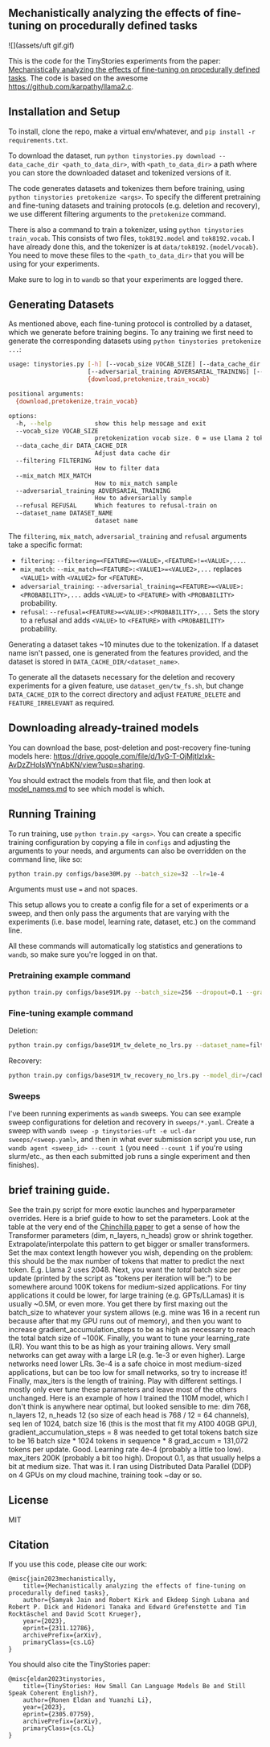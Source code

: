 ## Mechanistically analyzing the effects of fine-tuning on procedurally defined tasks

![](assets/uft gif.gif)

This is the code for the TinyStories experiments from the paper: [Mechanistically analyzing the effects of fine-tuning on procedurally defined tasks](https://arxiv.org/abs/2311.12786). The code is based on the awesome https://github.com/karpathy/llama2.c.

## Installation and Setup

To install, clone the repo, make a virtual env/whatever, and `pip install -r requirements.txt`.

To download the dataset, run `python tinystories.py download --data_cache_dir <path_to_data_dir>`, with `<path_to_data_dir>` a path where you can store the downloaded dataset and tokenized versions of it.

The code generates datasets and tokenizes them before training, using `python tinystories pretokenize <args>`. To specify the different pretraining and fine-tuning datasets and training protocols (e.g. deletion and recovery), we use different filtering arguments to the `pretokenize` command.

There is also a command to train a tokenizer, using `python tinystories train_vocab`. This consists of two files, `tok8192.model` and `tok8192.vocab`. I have already done this, and the tokenizer is at `data/tok8192.{model/vocab}`. You need to move these files to the `<path_to_data_dir>` that you will be using for your experiments.

Make sure to log in to `wandb` so that your experiments are logged there.

## Generating Datasets

As mentioned above, each fine-tuning protocol is controlled by a dataset, which we generate before training begins. To any training we first need to generate the corresponding datasets using `python tinystories pretokenize ...`:

```bash
usage: tinystories.py [-h] [--vocab_size VOCAB_SIZE] [--data_cache_dir DATA_CACHE_DIR] [--filtering FILTERING] [--mix_match MIX_MATCH]
                      [--adversarial_training ADVERSARIAL_TRAINING] [--refusal REFUSAL] [--dataset_name DATASET_NAME]
                      {download,pretokenize,train_vocab}

positional arguments:
  {download,pretokenize,train_vocab}

options:
  -h, --help            show this help message and exit
  --vocab_size VOCAB_SIZE
                        pretokenization vocab size. 0 = use Llama 2 tokenizer.
  --data_cache_dir DATA_CACHE_DIR
                        Adjust data cache dir
  --filtering FILTERING
                        How to filter data
  --mix_match MIX_MATCH
                        How to mix_match sample
  --adversarial_training ADVERSARIAL_TRAINING
                        How to adversarially sample
  --refusal REFUSAL     Which features to refusal-train on
  --dataset_name DATASET_NAME
                        dataset name
```

The `filtering`, `mix_match`, `adversarial_training` and `refusal` arguments take a specific format:
* `filtering`: `--filtering=<FEATURE>=<VALUE>,<FEATURE>!=<VALUE>,...`.
* `mix_match`: `--mix_match=<FEATURE>:<VALUE1>=<VALUE2>,...` replaces `<VALUE1>` with `<VALUE2>` for `<FEATURE>`.
* `adversarial_training`: `--adversarial_training=<FEATURE>=<VALUE>:<PROBABILITY>,...` adds `<VALUE>` to `<FEATURE>` with `<PROBABILITY>` probability.
* `refusal`: `--refusal=<FEATURE>=<VALUE>:<PROBABILITY>,...` Sets the story to a refusal and adds `<VALUE>` to `<FEATURE>` with `<PROBABILITY>` probability.

Generating a dataset takes ~10 minutes due to the tokenization. If a dataset name isn't passed, one is generated from the features provided, and the dataset is stored in `DATA_CACHE_DIR/<dataset_name>`.

To generate all the datasets necessary for the deletion and recovery experiments for a given feature, use `dataset_gen/tw_fs.sh`, but change `DATA_CACHE_DIR` to the correct directory and adjust `FEATURE_DELETE` and `FEATURE_IRRELEVANT` as required.

## Downloading already-trained models

You can download the base, post-deletion and post-recovery fine-tuning models here: https://drive.google.com/file/d/1yG-T-OjMjtIzlxk-AvDzZHoIsWYnAbKN/view?usp=sharing.

You should extract the models from that file, and then look at [model_names.md](model_names.md) to see which model is which.

## Running Training

To run training, use `python train.py <args>`. You can create a specific training configuration by copying a file in `configs` and adjusting the arguments to your needs, and arguments can also be overridden on the command line, like so:

```bash
python train.py configs/base30M.py --batch_size=32 --lr=1e-4
```

Arguments must use `=` and not spaces.

This setup allows you to create a config file for a set of experiments or a sweep, and then only pass the arguments that are varying with the experiments (i.e. base model, learning rate, dataset, etc.) on the command line.

All these commands will automatically log statistics and generations to `wandb`, so make sure you're logged in on that.

### Pretraining example command

```bash
python train.py configs/base91M.py --batch_size=256 --dropout=0.1 --gradient_accumulation_steps=2 --learning_rate=0.0001 --max_iters=100000 --max_seq_len=512
```

### Fine-tuning example command

Deletion:
```bash
python train.py configs/base91M_tw_delete_no_lrs.py --dataset_name=filter-adv-Twist --learning_rate=1e-05
```

Recovery:
```bash
python train.py configs/base91M_tw_recovery_no_lrs.py --model_dir=/cache/tinystories/base91M-train-2023_10_06_15_15_49_074/out
```

### Sweeps

I've been running experiments as `wandb` sweeps. You can see example sweep configurations for deletion and recovery in `sweeps/*.yaml`. Create a sweep with `wandb sweep -p tinystories-uft -e ucl-dar sweeps/<sweep.yaml>`, and then in what ever submission script you use, run `wandb agent <sweep_id> --count 1` (you need `--count 1` if you're using slurm/etc., as then each submitted job runs a single experiment and then finishes).

## **brief training guide**.

See the train.py script for more exotic launches and hyperparameter overrides. Here is a brief guide to how to set the parameters. Look at the table at the very end of the [Chinchilla paper](https://arxiv.org/abs/2203.15556) to get a sense of how the Transformer parameters (dim, n_layers, n_heads) grow or shrink together. Extrapolate/interpolate this pattern to get bigger or smaller transformers. Set the max context length however you wish, depending on the problem: this should be the max number of tokens that matter to predict the next token. E.g. Llama 2 uses 2048. Next, you want the _total_ batch size per update (printed by the script as "tokens per iteration will be:") to be somewhere around 100K tokens for medium-sized applications. For tiny applications it could be lower, for large training (e.g. GPTs/LLamas) it is usually ~0.5M, or even more. You get there by first maxing out the batch_size to whatever your system allows (e.g. mine was 16 in a recent run because after that my GPU runs out of memory), and then you want to increase gradient_accumulation_steps to be as high as necessary to reach the total batch size of ~100K. Finally, you want to tune your learning_rate (LR). You want this to be as high as your training allows. Very small networks can get away with a large LR (e.g. 1e-3 or even higher). Large networks need lower LRs. 3e-4 is a safe choice in most medium-sized applications, but can be too low for small networks, so try to increase it! Finally, max_iters is the length of training. Play with different settings. I mostly only ever tune these parameters and leave most of the others unchanged. Here is an example of how I trained the 110M model, which I don't think is anywhere near optimal, but looked sensible to me: dim 768, n_layers 12, n_heads 12 (so size of each head is 768 / 12 = 64 channels), seq len of 1024, batch size 16 (this is the most that fit my A100 40GB GPU), gradient_accumulation_steps = 8 was needed to get total tokens batch size to be 16 batch size * 1024 tokens in sequence * 8 grad_accum = 131,072 tokens per update. Good. Learning rate 4e-4 (probably a little too low). max_iters 200K (probably a bit too high). Dropout 0.1, as that usually helps a bit at medium size. That was it. I ran using Distributed Data Parallel (DDP) on 4 GPUs on my cloud machine, training took ~day or so.

## License

MIT

## Citation

If you use this code, please cite our work:

```
@misc{jain2023mechanistically,
    title={Mechanistically analyzing the effects of fine-tuning on procedurally defined tasks},
    author={Samyak Jain and Robert Kirk and Ekdeep Singh Lubana and Robert P. Dick and Hidenori Tanaka and Edward Grefenstette and Tim Rocktäschel and David Scott Krueger},
    year={2023},
    eprint={2311.12786},
    archivePrefix={arXiv},
    primaryClass={cs.LG}
}
```

You should also cite the TinyStories paper:

```
@misc{eldan2023tinystories,
    title={TinyStories: How Small Can Language Models Be and Still Speak Coherent English?},
    author={Ronen Eldan and Yuanzhi Li},
    year={2023},
    eprint={2305.07759},
    archivePrefix={arXiv},
    primaryClass={cs.CL}
}
```
